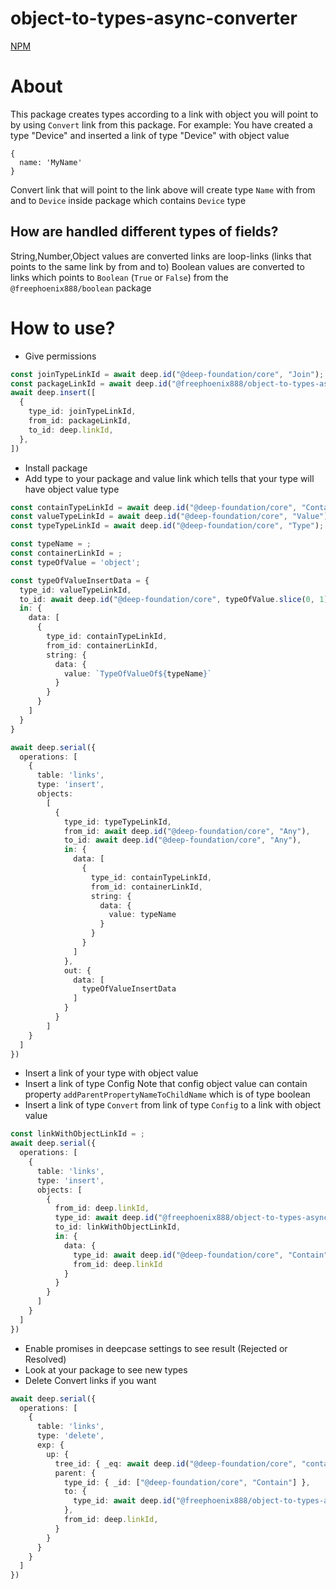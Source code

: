 # object-to-types-async-converter
[NPM](https://www.npmjs.com/package/@freephoenix888/object-to-types-async-converter)
# About
This package creates types according to a link with object you will point to by using `Convert` link from this package.
For example:
You have created a type "Device" and inserted a link of type "Device" with object value
```
{
  name: 'MyName'
}
```
Convert link that will point to the link above will create type `Name` with from and to `Device` inside package which contains `Device` type
## How are handled different types of fields?
String,Number,Object values are converted links are loop-links (links that points to the same link by from and to)
Boolean values are converted to links which points to `Boolean` (`True` or `False`) from the `@freephoenix888/boolean` package
# How to use?
- Give permissions
```ts
const joinTypeLinkId = await deep.id("@deep-foundation/core", "Join");
const packageLinkId = await deep.id("@freephoenix888/object-to-types-async-converter");
await deep.insert([
  {
    type_id: joinTypeLinkId,
    from_id: packageLinkId,
    to_id: deep.linkId,
  },
])
```
- Install package
- Add type to your package and value link which tells that your type will have object value type
```ts
const containTypeLinkId = await deep.id("@deep-foundation/core", "Contain");
const valueTypeLinkId = await deep.id("@deep-foundation/core", "Value");
const typeTypeLinkId = await deep.id("@deep-foundation/core", "Type");

const typeName = ;
const containerLinkId = ;
const typeOfValue = 'object';

const typeOfValueInsertData = {
  type_id: valueTypeLinkId,
  to_id: await deep.id("@deep-foundation/core", typeOfValue.slice(0, 1).toUpperCase() + typeOfValue.slice(1)),
  in: {
    data: [
      {
        type_id: containTypeLinkId,
        from_id: containerLinkId,
        string: {
          data: {
            value: `TypeOfValueOf${typeName}`
          }
        }
      }
    ]
  }
}

await deep.serial({
  operations: [
    {
      table: 'links',
      type: 'insert',
      objects:
        [
          {
            type_id: typeTypeLinkId,
            from_id: await deep.id("@deep-foundation/core", "Any"),
            to_id: await deep.id("@deep-foundation/core", "Any"),
            in: {
              data: [
                {
                  type_id: containTypeLinkId,
                  from_id: containerLinkId,
                  string: {
                    data: {
                      value: typeName
                    }
                  }
                }
              ]
            },
            out: {
              data: [
                typeOfValueInsertData
              ]
            }
          }
        ]
    }
  ]
})
```
- Insert a link of your type with object value
- Insert a link of type Config
Note that config object value can contain property `addParentPropertyNameToChildName` which is of type boolean
- Insert a link of type `Convert` from link of type `Config` to a link with object value
```ts
const linkWithObjectLinkId = ;
await deep.serial({
  operations: [
    {
      table: 'links',
      type: 'insert',
      objects: [
        {
          from_id: deep.linkId,
          type_id: await deep.id("@freephoenix888/object-to-types-async-converter", "Convert"),
          to_id: linkWithObjectLinkId,
          in: {
            data: {
              type_id: await deep.id("@deep-foundation/core", "Contain"),
              from_id: deep.linkId
            }
          }
        }
      ]
    }
  ]
})
```
- Enable promises in deepcase settings to see result (Rejected or Resolved)
- Look at your package to see new types 
- Delete Convert links if you want
```ts
await deep.serial({
  operations: [
    {
      table: 'links',
      type: 'delete',
      exp: {
        up: {
          tree_id: { _eq: await deep.id("@deep-foundation/core", "containTree") },
          parent: {
            type_id: { _id: ["@deep-foundation/core", "Contain"] },
            to: {
              type_id: await deep.id("@freephoenix888/object-to-types-async-converter", "Convert")
            },
            from_id: deep.linkId,
          }
        }
      }
    }
  ]
})
```
